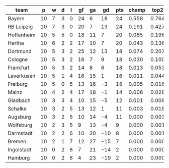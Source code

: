 |    team    | p  | w | d | l | gf | ga | gd  | pts | champ | top2  | top3  | top4  |  5-7  | bot4  | bot3  | bot2  |
|------------|----|---|---|---|----|----|-----|-----|-------|-------|-------|-------|-------|-------|-------|-------|
| Bayern     | 10 | 7 | 3 | 0 | 24 |  6 |  18 |  24 | 0.558 | 0.764 | 0.865 | 0.925 | 0.060 | 0.000 | 0.000 | 0.000|
| RB Leipzig | 10 | 7 | 3 | 0 | 20 |  7 |  13 |  24 | 0.191 | 0.427 | 0.599 | 0.722 | 0.200 | 0.001 | 0.000 | 0.000|
| Hoffenheim | 10 | 5 | 5 | 0 | 18 | 11 |   7 |  20 | 0.065 | 0.196 | 0.347 | 0.486 | 0.301 | 0.004 | 0.001 | 0.000|
| Hertha     | 10 | 6 | 2 | 2 | 17 | 10 |   7 |  20 | 0.043 | 0.136 | 0.256 | 0.379 | 0.327 | 0.007 | 0.003 | 0.001|
| Dortmund   | 10 | 5 | 3 | 2 | 25 | 12 |  13 |  18 | 0.074 | 0.207 | 0.351 | 0.492 | 0.291 | 0.005 | 0.002 | 0.001|
| Cologne    | 10 | 5 | 3 | 2 | 16 |  7 |   9 |  18 | 0.030 | 0.100 | 0.198 | 0.306 | 0.326 | 0.013 | 0.005 | 0.001|
| Frankfurt  | 10 | 5 | 3 | 2 | 14 |  8 |   6 |  18 | 0.013 | 0.053 | 0.111 | 0.188 | 0.298 | 0.028 | 0.012 | 0.003|
| Leverkusen | 10 | 5 | 1 | 4 | 16 | 15 |   1 |  16 | 0.011 | 0.044 | 0.094 | 0.160 | 0.275 | 0.038 | 0.015 | 0.004|
| Freiburg   | 10 | 5 | 0 | 5 | 13 | 16 |  -3 |  15 | 0.005 | 0.016 | 0.037 | 0.072 | 0.185 | 0.092 | 0.044 | 0.015|
| Mainz      | 10 | 4 | 2 | 4 | 17 | 18 |  -1 |  14 | 0.006 | 0.028 | 0.065 | 0.119 | 0.245 | 0.059 | 0.024 | 0.007|
| Gladbach   | 10 | 3 | 3 | 4 | 10 | 15 |  -5 |  12 | 0.001 | 0.009 | 0.020 | 0.040 | 0.128 | 0.166 | 0.092 | 0.035|
| Schalke    | 10 | 3 | 2 | 5 | 13 | 12 |   1 |  11 | 0.003 | 0.018 | 0.045 | 0.082 | 0.209 | 0.090 | 0.045 | 0.015|
| Augsburg   | 10 | 3 | 2 | 5 | 10 | 14 |  -4 |  11 | 0.000 | 0.003 | 0.007 | 0.014 | 0.070 | 0.290 | 0.166 | 0.069|
| Wolfsburg  | 10 | 2 | 3 | 5 |  9 | 13 |  -4 |   9 | 0.000 | 0.001 | 0.002 | 0.006 | 0.029 | 0.446 | 0.295 | 0.150|
| Darmstadt  | 10 | 2 | 2 | 6 | 10 | 20 | -10 |   8 | 0.000 | 0.001 | 0.002 | 0.005 | 0.030 | 0.464 | 0.314 | 0.154|
| Bremen     | 10 | 2 | 1 | 7 | 12 | 27 | -15 |   7 | 0.000 | 0.000 | 0.002 | 0.005 | 0.025 | 0.490 | 0.335 | 0.171|
| Ingolstadt | 10 | 0 | 2 | 8 |  7 | 21 | -14 |   2 | 0.000 | 0.000 | 0.000 | 0.000 | 0.001 | 0.899 | 0.819 | 0.681|
| Hamburg    | 10 | 0 | 2 | 8 |  4 | 23 | -19 |   2 | 0.000 | 0.000 | 0.000 | 0.000 | 0.001 | 0.906 | 0.829 | 0.692|
